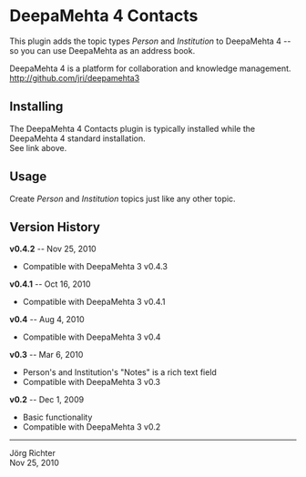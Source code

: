 
DeepaMehta 4 Contacts
=====================

This plugin adds the topic types *Person* and *Institution* to DeepaMehta 4 -- so you can use DeepaMehta as an address book.

DeepaMehta 4 is a platform for collaboration and knowledge management.  
<http://github.com/jri/deepamehta3>


Installing
----------

The DeepaMehta 4 Contacts plugin is typically installed while the DeepaMehta 4 standard installation.  
See link above.


Usage
-----

Create *Person* and *Institution* topics just like any other topic.


Version History
---------------

**v0.4.2** -- Nov 25, 2010

* Compatible with DeepaMehta 3 v0.4.3

**v0.4.1** -- Oct 16, 2010

* Compatible with DeepaMehta 3 v0.4.1

**v0.4** -- Aug 4, 2010

* Compatible with DeepaMehta 3 v0.4

**v0.3** -- Mar 6, 2010

* Person's and Institution's "Notes" is a rich text field
* Compatible with DeepaMehta 3 v0.3

**v0.2** -- Dec  1, 2009

* Basic functionality
* Compatible with DeepaMehta 3 v0.2


------------
Jörg Richter  
Nov 25, 2010

